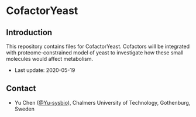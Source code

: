 CofactorYeast
===============

Introduction
------------

This repository contains files for CofactorYeast. Cofactors will be integrated with proteome-constrained model of yeast to investigate how these small molecules would affect metabolism.

* Last update: 2020-05-19


Contact
-------------------------------

* Yu Chen ([@Yu-sysbio](https://github.com/Yu-sysbio)), Chalmers University of Technology, Gothenburg, Sweden

